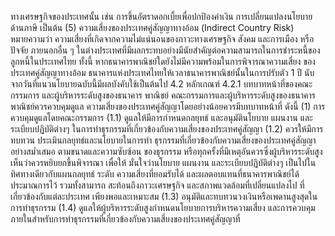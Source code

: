 ทางเศรษฐกิจของประเทศนั้น เช่น การขึ้นอัตราดอกเบี้ยเพื่อปกป้องค่าเงิน การเปลี่ยนแปลงนโยบาย
ด้านภาษี เป็นต้น
(5) ความเสี่ยงของประเทศคู่สัญญาทางอ้อม (Indirect Country Risk) หมายความว่า
ความเสี่ยงที่เกิดจากความไม่แน่นอนของภาวะทางเศรษฐกิจ สังคม และการเมือง หรือปัจจัย
ภายนอกอื่น ๆ ในต่างประเทศที่มีผลกระทบอย่างมีนัยสำคัญต่อความสามารถในการชำระหนี้ของ
ลูกหนี้ในประเทศไทย ทั้งนี้ หากธนาคารพาณิชย์ใดยังไม่มีความพร้อมในการพิจารณาความเสี่ยง
ของประเทศคู่สัญญาทางอ้อม ธนาคารแห่งประเทศไทยให้เวลาธนาคารพาณิชย์นั้นในการปรับตัว 1 ปี
นับจากวันที่แนวนโยบายฉบับนี้มีผลบังคับใช้เป็นต้นไป
4.2 หลักเกณฑ์
4.2.1 บทบาทหน้าที่ของคณะกรรมการ และผู้บริหารระดับสูงของธนาคาร
พาณิชย์
คณะกรรมการและผู้บริหารระดับสูงของธนาคารพาณิชย์ควรควบคุมดูแล
ความเสี่ยงของประเทศคู่สัญญาโดยอย่างน้อยควรมีบทบาทหน้าที่ ดังนี้
(1) การควบคุมดูแลโดยคณะกรรมการ
(1.1) ดูแลให้มีการกำหนดกลยุทธ์ และอนุมัตินโยบาย แผนงาน และ
ระเบียบปฏิบัติต่างๆ ในการทำธุรกรรมที่เกี่ยวข้องกับความเสี่ยงของประเทศคู่สัญญา
(1.2) ควรให้มีการทบทวน ประเมินกลยุทธ์และนโยบายในการทํา
ธุรกรรมที่เกี่ยวข้องกับความเสี่ยงของประเทศคู่สัญญาอย่างสม่ำเสมอ ตามขนาดและความซับซ้อน
ของธุรกรรม หรือทุกครั้งที่มีเหตุอันควรซึ่งผู้บริหารระดับสูงเห็นว่าควรหยิบยกขึ้นพิจารณา เพื่อให้
มั่นใจว่านโยบาย แผนงาน และระเบียบปฏิบัติต่างๆ เป็นไปในทิศทางเดียวกับแผนกลยุทธ์ ระดับ
ความเสี่ยงที่ยอมรับได้ และผลตอบแทนที่ธนาคารพาณิชย์ได้ประมาณการไว้ รวมทั้งสามารถ
สะท้อนถึงภาวะเศรษฐกิจ และสภาพแวดล้อมที่เปลี่ยนแปลงไป
ที่เกี่ยวข้องกับแต่ละประเทศ
เพียงพอและเหมาะสม
(1.3) อนุมัติและทบทวนวงเงินหรือเพดานสูงสุดในการทําธุรกรรม
(1.4) ดูแลให้ผู้บริหารระดับสูงกําหนดนโยบายการบริหารความเสี่ยง
และการควบคุมภายในสำหรับการทำธุรกรรมที่เกี่ยวข้องกับความเสี่ยงของประเทศคู่สัญญาที่
